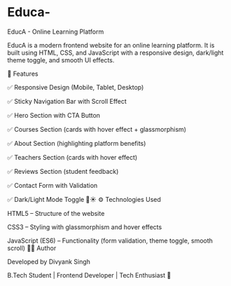 # Educa-
EducA - Online Learning Platform

EducA is a modern frontend website for an online learning platform.
It is built using HTML, CSS, and JavaScript with a responsive design, dark/light theme toggle, and smooth UI effects.

🌟 Features

✅ Responsive Design (Mobile, Tablet, Desktop)

✅ Sticky Navigation Bar with Scroll Effect

✅ Hero Section with CTA Button

✅ Courses Section (cards with hover effect + glassmorphism)

✅ About Section (highlighting platform benefits)

✅ Teachers Section (cards with hover effect)

✅ Reviews Section (student feedback)

✅ Contact Form with Validation

✅ Dark/Light Mode Toggle 🌙☀️
⚙️ Technologies Used

HTML5 – Structure of the website

CSS3 – Styling with glassmorphism and hover effects

JavaScript (ES6) – Functionality (form validation, theme toggle, smooth scroll)
👨‍💻 Author

Developed by Divyank Singh

B.Tech Student | Frontend Developer | Tech Enthusiast 🚀
